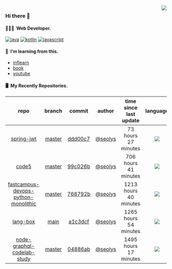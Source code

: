 <img align="right" src="https://github-readme-stats.vercel.app/api?username=seolys&show_icons=true&hide_title=true" />

### Hi there 👋

#### 🧑🏻‍💻&nbsp;&nbsp;Web Developer.


[![java](http://img.shields.io/badge/-java-black?style=flat-square&logo=)](#)
[![kotlin](http://img.shields.io/badge/-kotlin-gray?style=flat-square&logo=)](#)
[![javascript](http://img.shields.io/badge/-javascript-darkgray?style=flat-square&logo=)](#)

<!--
**seolys/seolys** is a ✨ _special_ ✨ repository because its `README.md` (this file) appears on your GitHub profile.

Here are some ideas to get you started:

- 🔭 I’m currently working on ...
- 🌱 I’m currently learning ...
- 👯 I’m looking to collaborate on ...
- 🤔 I’m looking for help with ...
- 💬 Ask me about ...
- 📫 How to reach me: ...
- 😄 Pronouns: ...
- ⚡ Fun fact: ...
-->

#### 🌱&nbsp;&nbsp;I’m learning from this.

- [inflearn](https://github.com/seolys/TIL/blob/master/inflearn/inflearn.md)
- [book](https://github.com/seolys/TIL/blob/master/book/book.md)
- [youtube](https://github.com/seolys/TIL/blob/master/youtube/youtube.md)

#### 🖥&nbsp;&nbsp;My Recently Repositories.

| repo | branch | commit | author | time since last update | language |
|:---:|:---:|:---:|:---:|:---:|:---:|
| [spring-jwt](https://github.com/seolys/spring-jwt) | [master](https://github.com/seolys/spring-jwt/tree/master) |[ddd00c7](https://github.com/seolys/spring-jwt/commit/ddd00c7e53f6e821cfc04d01968392e10b5fc509) | [@seolys](https://github.com/seolys) |73 hours 27 minutes | ![](https://img.shields.io/badge/language-Kotlin-default.svg?style=flat-square)|
| [code5](https://github.com/seolys/code5) | [master](https://github.com/seolys/code5/tree/master) |[99c026b](https://github.com/seolys/code5/commit/99c026ba7113646958d4217791f5fd2f4fb92efb) | [@seolys](https://github.com/seolys) |706 hours 41 minutes | ![](https://img.shields.io/badge/language-Java-default.svg?style=flat-square)|
| [fastcampus-devops-python-monolithic](https://github.com/seolys/fastcampus-devops-python-monolithic) | [master](https://github.com/seolys/fastcampus-devops-python-monolithic/tree/master) |[768792b](https://github.com/seolys/fastcampus-devops-python-monolithic/commit/768792b9c27846fe602dc3f93dc9970327190d4e) | [@seolys](https://github.com/seolys) |1213 hours 40 minutes | ![](https://img.shields.io/badge/language-Python-default.svg?style=flat-square)|
| [lang-box](https://github.com/seolys/lang-box) | [main](https://github.com/seolys/lang-box/tree/main) |[a1c3dcf](https://github.com/seolys/lang-box/commit/a1c3dcfa233422f8126e3bb1367e5b2a2deb3a51) | [@seolys](https://github.com/seolys) |1265 hours 54 minutes | ![](https://img.shields.io/badge/language-JavaScript-default.svg?style=flat-square)|
| [node-graphql-codelab-study](https://github.com/seolys/node-graphql-codelab-study) | [master](https://github.com/seolys/node-graphql-codelab-study/tree/master) |[04886ab](https://github.com/seolys/node-graphql-codelab-study/commit/04886ab9c7bc44e1dee36c391140423ae0c9adb3) | [@seolys](https://github.com/seolys) |1495 hours 17 minutes | ![](https://img.shields.io/badge/language-JavaScript-default.svg?style=flat-square)|


<!--
[![Tech Blog Badge](http://img.shields.io/badge/-Tech%20blog-black?style=flat-square&logo=github&link=https://zzsza.github.io/)](https://zzsza.github.io/) 
[![Linkedin Badge](https://img.shields.io/badge/-LinkedIn-blue?style=flat-square&logo=Linkedin&logoColor=white&link=https://www.linkedin.com/in/seong-yun-byeon-8183a8113/)](https://www.linkedin.com/in/seong-yun-byeon-8183a8113/) 
[![Youtube Badge](https://img.shields.io/badge/Youtube-ff0000?style=flat-square&logo=youtube&link=https://www.youtube.com/c/kyleschool)](https://www.youtube.com/c/kyleschool) 
[![Facebook Badge](https://img.shields.io/badge/-Facebook-1877f2?style=flat-square&logo=facebook&logoColor=white&link=https://www.facebook.com/zzsza)](https://www.facebook.com/zzsza) 
[![Instagram Badge](https://img.shields.io/badge/-Instagram-dd2a7b?style=flat-square&logo=instagram&logoColor=white&link=https://www.instagram.com/data.scientist/)](https://www.instagram.com/data.scientist/) 
[![Gmail Badge](https://img.shields.io/badge/-Gmail-d14836?style=flat-square&logo=Gmail&logoColor=white&link=mailto:snugyun01@gmail.com)](mailto:snugyun01@gmail.com)
-->
